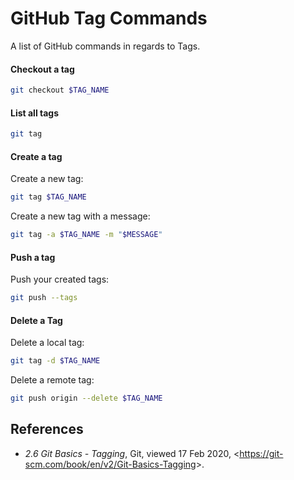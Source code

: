 # GitHub Tag Commands
A list of GitHub commands in regards to Tags.

#### Checkout a tag
```sh
git checkout $TAG_NAME
```
#### List all tags
```sh
git tag
```
#### Create a tag
Create a new tag:
```sh
git tag $TAG_NAME
```
Create a new tag with a message:
```sh
git tag -a $TAG_NAME -m "$MESSAGE"
```
#### Push a tag
Push your created tags:
```sh
git push --tags
```
#### Delete a Tag
Delete a local tag:
```sh
git tag -d $TAG_NAME
```
Delete a remote tag:
```sh
git push origin --delete $TAG_NAME
```
## References
* _2.6 Git Basics - Tagging_, Git, viewed 17 Feb 2020, <<https://git-scm.com/book/en/v2/Git-Basics-Tagging>>.
